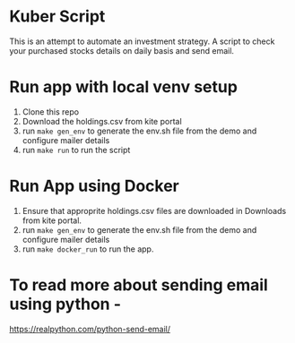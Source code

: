 # Kuber Script

This is an attempt to automate an investment strategy. A script to check your purchased stocks details 
on daily basis and send email.

# Run app with local venv setup

1. Clone this repo
2. Download the holdings.csv from kite portal
3. run `make gen_env` to generate the env.sh file from the demo and configure mailer details
4. run `make run` to run the script

# Run App using Docker
1. Ensure that approprite holdings.csv files are downloaded in Downloads from kite portal.
2. run `make gen_env` to generate the env.sh file from the demo and configure mailer details
3. run `make docker_run` to run the app.

# To read more about sending email using python - 
https://realpython.com/python-send-email/
